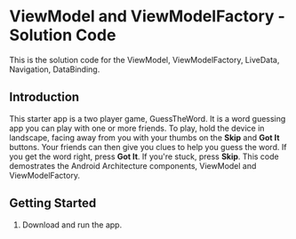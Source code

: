 ViewModel and ViewModelFactory - Solution Code
==================================

This is the solution code for the ViewModel, ViewModelFactory, LiveData, Navigation, DataBinding.

Introduction
------------

This starter app is a two player game, GuessTheWord. It is a word guessing app you can play with one or more friends. To play, hold the device in landscape, facing away from you with your thumbs on the **Skip** and **Got It** buttons. Your friends can then give you clues to help you guess the word. If you get the word right, press **Got It**. If you're stuck, press **Skip**.
This code demostrates the Android Architecture components, ViewModel and ViewModelFactory.


Getting Started
---------------

1. Download and run the app.

